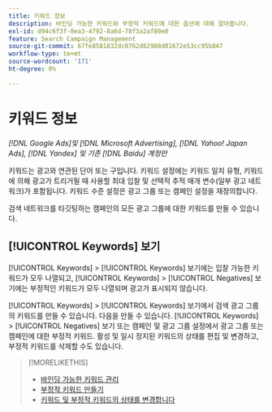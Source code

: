 ```yaml
---
title: 키워드 정보
description: 바인딩 가능한 키워드와 부정적 키워드에 대한 옵션에 대해 알아봅니다.
exl-id: d94c6f3f-0ea3-4792-8a6d-78f3a2af80e8
feature: Search Campaign Management
source-git-commit: 67fe8581832dc0762d62908d01672e53cc95b847
workflow-type: tm+mt
source-wordcount: '171'
ht-degree: 0%

---
```


# 키워드 정보

*[!DNL Google Ads]및 [!DNL Microsoft Advertising], [!DNL Yahoo! Japan Ads], [!DNL Yandex] 및 기존 [!DNL Baidu] 계정만*

키워드는 광고와 연관된 단어 또는 구입니다. 키워드 설정에는 키워드 일치 유형, 키워드에 의해 광고가 트리거될 때 사용할 최대 입찰 및 선택적 추적 매개 변수(일부 광고 네트워크)가 포함됩니다. 키워드 수준 설정은 광고 그룹 또는 캠페인 설정을 재정의합니다.

검색 네트워크를 타깃팅하는 캠페인의 모든 광고 그룹에 대한 키워드를 만들 수 있습니다.

## [!UICONTROL Keywords] 보기

[!UICONTROL Keywords] > [!UICONTROL Keywords] 보기에는 입찰 가능한 키워드가 모두 나열되고, [!UICONTROL Keywords] > [!UICONTROL Negatives] 보기에는 부정적인 키워드가 모두 나열되며 광고가 표시되지 않습니다.

[!UICONTROL Keywords] > [!UICONTROL Keywords] 보기에서 검색 광고 그룹의 키워드를 만들 수 있습니다. 다음을 만들 수 있습니다.
[!UICONTROL Keywords] > [!UICONTROL Negatives] 보기 또는 캠페인 및 광고 그룹 설정에서 광고 그룹 또는 캠페인에 대한 부정적 키워드. 활성 및 일시 정지된 키워드의 상태를 편집 및 변경하고, 부정적 키워드를 삭제할 수도 있습니다.

>[!MORELIKETHIS]
>
>* [바인딩 가능한 키워드 관리](/help/search-social-commerce/campaign-management/campaigns/keyword-manage.md)
>* [부정적 키워드 만들기](/help/search-social-commerce/campaign-management/campaigns/keyword-negative-create.md)
>* [키워드 및 부정적 키워드의 상태를 변경합니다](keyword-status-edit.md)
